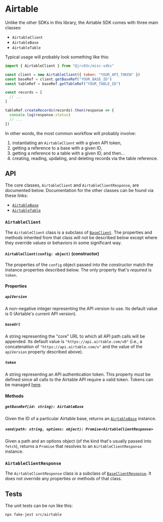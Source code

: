 # Airtable

Unlike the other SDKs in this library, the Airtable SDK comes with three main classes:

- `AirtableClient`
- `AirtableBase`
- `AirtableTable`

Typical usage will probably look something like this:

```js
import { AirtableClient } from "@jrc03c/misc-sdks"

const client = new AirtableClient({ token: "YOUR_API_TOKEN" })
const baseRef = client.getBaseRef("YOUR_BASE_ID")
const tableRef = baseRef.getTableRef("YOUR_TABLE_ID")

const records = [
  // ...
]

tableRef.createRecords(records).then(response => {
  console.log(response.status)
  // ...
})
```

In other words, the most common workflow will probably involve:

1. instantiating an `AirtableClient` with a given API token,
2. getting a reference to a base with a given ID,
3. getting a reference to a table with a given ID, and then...
4. creating, reading, updating, and deleting records via the table reference.

## API

The core classes, `AirtableClient` and `AirtableClientResponse`, are documented below. Documentation for the other classes can be found via these links:

- [`AirtableBase`](./base/readme.md)
- [`AirtableTable`](./table/readme.md)

### `AirtableClient`

The `AirtableClient` class is a subclass of [`BaseClient`](../base/readme.md). The properties and methods inherited from that class will not be described below except where they override values or behaviors in some significant way.

#### `AirtableClient(config: object)` (constructor)

The properties of the `config` object passed into the constructor match the instance properties described below. The only property that's _required_ is `token`.

#### Properties

##### `apiVersion`

A non-negative integer representing the API version to use. Its default value is 0 (Airtable's current API version).

##### `baseUrl`

A string representing the "core" URL to which all API path calls will be appended. Its default value is `"https://api.airtable.com/v0"` (i.e., a concatenation of `"https://api.airtable.com/v"` and the value of the `apiVersion` property described above).

##### `token`

A string representing an API authentication token. This property _must_ be defined since all calls to the Airtable API require a valid token. Tokens can be managed [here](https://airtable.com/create/tokens).

#### Methods

##### `getBaseRef(id: string): AirtableBase`

Given the ID of a particular Airtable base, returns an [`AirtableBase`](./base/readme.md) instance.

##### `send(path: string, options: object): Promise<AirtableClientResponse>`

Given a path and an options object (of the kind that's usually passed into `fetch`), returns a `Promise` that resolves to an `AirtableClientResponse` instance.

### `AirtableClientResponse`

The `AirtableClientResponse` class is a subclass of [`BaseClientResponse`](../base/readme.md). It does not override any properties or methods of that class.

## Tests

The unit tests can be run like this:

```bash
npx fake-jest src/airtable
```
